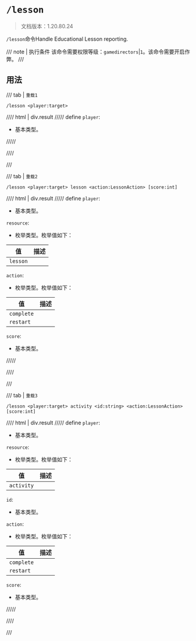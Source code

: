 # `/lesson`

> 文档版本：1.20.80.24

`/lesson`命令Handle Educational Lesson reporting.

/// note | 执行条件
该命令需要权限等级：`gamedirectors`|`1`。该命令需要开启作弊。
///

## 用法

/// tab | `重载1`
```mcfunction
/lesson <player:target>
```

//// html | div.result
///// define
`player`: <!-- md:samp target -->

- 基本类型。


/////

////

///

/// tab | `重载2`
```mcfunction
/lesson <player:target> lesson <action:LessonAction> [score:int]
```

//// html | div.result
///// define
`player`: <!-- md:samp target -->

- 基本类型。

`resource`: <!-- md:samp LessonType -->

- 枚举类型。枚举值如下：

|值|描述|
|---|---|
|`lesson`||


`action`: <!-- md:samp LessonAction -->

- 枚举类型。枚举值如下：

|值|描述|
|---|---|
|`complete`||
|`restart`||


`score`: <!-- md:samp int -->

- 基本类型。


/////

////

///

/// tab | `重载3`
```mcfunction
/lesson <player:target> activity <id:string> <action:LessonAction> [score:int]
```

//// html | div.result
///// define
`player`: <!-- md:samp target -->

- 基本类型。

`resource`: <!-- md:samp LessonActivityType -->

- 枚举类型。枚举值如下：

|值|描述|
|---|---|
|`activity`||


`id`: <!-- md:samp string -->

- 基本类型。

`action`: <!-- md:samp LessonAction -->

- 枚举类型。枚举值如下：

|值|描述|
|---|---|
|`complete`||
|`restart`||


`score`: <!-- md:samp int -->

- 基本类型。


/////

////

///
